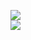 [![](https://img.shields.io/badge/Made%20With-Github%20Spray-lightgrey.svg?style=for-the-badge&logo=github)](https://github.com/Annihil/github-spray#3656)  
[![](https://i.imgur.com/2DrTn0Z.gif)](https://github.com/Annihil/github-spray)